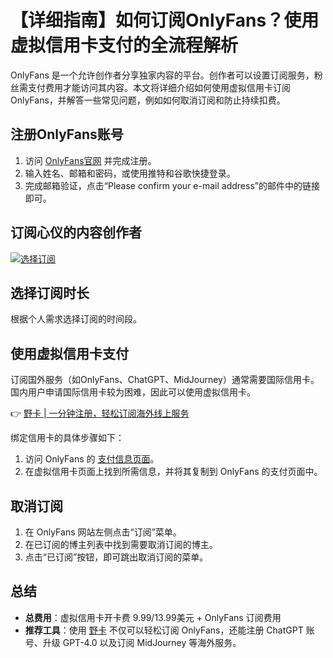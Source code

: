# 【详细指南】如何订阅OnlyFans？使用虚拟信用卡支付的全流程解析

OnlyFans 是一个允许创作者分享独家内容的平台。创作者可以设置订阅服务，粉丝需支付费用才能访问其内容。本文将详细介绍如何使用虚拟信用卡订阅OnlyFans，并解答一些常见问题，例如如何取消订阅和防止持续扣费。

## 注册OnlyFans账号

1. 访问 [OnlyFans官网](https://onlyfans.com/) 并完成注册。
2. 输入姓名、邮箱和密码，或使用推特和谷歌快捷登录。
3. 完成邮箱验证，点击“Please confirm your e-mail address”的邮件中的链接即可。

## 订阅心仪的内容创作者

[![选择订阅](https://bbtdd.com/wp-content/uploads/img/77336425235.webp)](https://bbtdd.com/yeka)

## 选择订阅时长

根据个人需求选择订阅的时间段。

## 使用虚拟信用卡支付

订阅国外服务（如OnlyFans、ChatGPT、MidJourney）通常需要国际信用卡。国内用户申请国际信用卡较为困难，因此可以使用虚拟信用卡。

👉 [野卡 | 一分钟注册，轻松订阅海外线上服务](https://bbtdd.com/yeka)

绑定信用卡的具体步骤如下：

1. 访问 OnlyFans 的 [支付信息页面](https://onlyfans.com/my/payments/add_card)。
2. 在虚拟信用卡页面上找到所需信息，并将其复制到 OnlyFans 的支付页面中。

## 取消订阅

1. 在 OnlyFans 网站左侧点击“订阅”菜单。
2. 在已订阅的博主列表中找到需要取消订阅的博主。
3. 点击“已订阅”按钮，即可跳出取消订阅的菜单。

## 总结

- **总费用**：虚拟信用卡开卡费 9.99/13.99美元 + OnlyFans 订阅费用
- **推荐工具**：使用 [野卡](https://bbtdd.com/yeka) 不仅可以轻松订阅 OnlyFans，还能注册 ChatGPT 账号、升级 GPT-4.0 以及订阅 MidJourney 等海外服务。